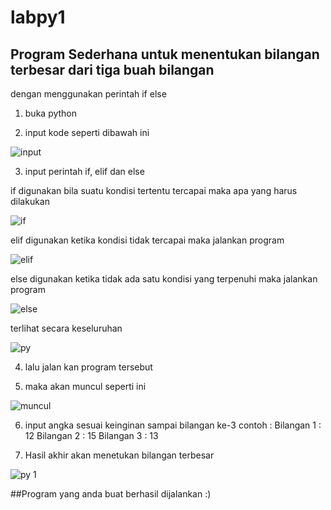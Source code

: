 # labpy1

## Program Sederhana untuk menentukan bilangan terbesar dari tiga buah bilangan

dengan menggunakan perintah if else

1. buka python

2. input kode seperti dibawah ini

![input](https://user-images.githubusercontent.com/46951612/52630655-69498c80-2eef-11e9-99d4-d58921f0f0eb.png)

3. input perintah if, elif dan else

  if digunakan bila suatu kondisi tertentu tercapai maka apa yang harus dilakukan 

![if](https://user-images.githubusercontent.com/46951612/52630896-03113980-2ef0-11e9-98a2-430e8fa72596.png)

  elif digunakan ketika kondisi tidak tercapai maka jalankan program

![elif](https://user-images.githubusercontent.com/46951612/52630908-0ad0de00-2ef0-11e9-9267-6cffefdf4606.png)

  else digunakan ketika tidak ada satu kondisi yang terpenuhi maka jalankan program

![else](https://user-images.githubusercontent.com/46951612/52630918-102e2880-2ef0-11e9-8c87-d1f44522a3cb.png)

  terlihat secara keseluruhan

![py](https://user-images.githubusercontent.com/46951612/52631253-e6293600-2ef0-11e9-99c8-156dae914a63.png)

4. lalu jalan kan program tersebut

5. maka akan muncul seperti ini

![muncul](https://user-images.githubusercontent.com/46951612/52631619-d52cf480-2ef1-11e9-9379-bb4c34c87275.png)

6. input angka sesuai keinginan sampai bilangan ke-3
  contoh :
  Bilangan 1 : 12
  Bilangan 2 : 15
  Bilangan 3 : 13
  
7. Hasil akhir akan menetukan bilangan terbesar

![py 1](https://user-images.githubusercontent.com/46951612/52631865-87fd5280-2ef2-11e9-94e9-8526e2c0a6cd.png)

##Program yang anda buat berhasil dijalankan :)
